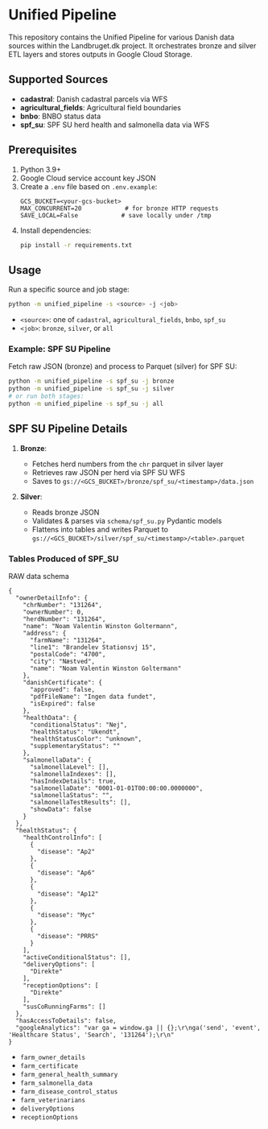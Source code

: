 # Unified Pipeline

This repository contains the Unified Pipeline for various Danish data sources within the Landbruget.dk project. It orchestrates bronze and silver ETL layers and stores outputs in Google Cloud Storage.

## Supported Sources

- **cadastral**: Danish cadastral parcels via WFS
- **agricultural_fields**: Agricultural field boundaries
- **bnbo**: BNBO status data
- **spf_su**: SPF SU herd health and salmonella data via WFS

## Prerequisites

1. Python 3.9+
2. Google Cloud service account key JSON
3. Create a `.env` file based on `.env.example`:
   ```
   GCS_BUCKET=<your-gcs-bucket>
   MAX_CONCURRENT=20            # for bronze HTTP requests
   SAVE_LOCAL=False            # save locally under /tmp
   ```
4. Install dependencies:
   ```bash
   pip install -r requirements.txt
   ```

## Usage

Run a specific source and job stage:

```bash
python -m unified_pipeline -s <source> -j <job>
```

- `<source>`: one of `cadastral`, `agricultural_fields`, `bnbo`, `spf_su`
- `<job>`: `bronze`, `silver`, or `all`

### Example: SPF SU Pipeline

Fetch raw JSON (bronze) and process to Parquet (silver) for SPF SU:

```bash
python -m unified_pipeline -s spf_su -j bronze
python -m unified_pipeline -s spf_su -j silver
# or run both stages:
python -m unified_pipeline -s spf_su -j all
```

## SPF SU Pipeline Details

1. **Bronze**:
   - Fetches herd numbers from the `chr` parquet in silver layer
   - Retrieves raw JSON per herd via SPF SU WFS
   - Saves to `gs://<GCS_BUCKET>/bronze/spf_su/<timestamp>/data.json`

2. **Silver**:
   - Reads bronze JSON
   - Validates & parses via `schema/spf_su.py` Pydantic models
   - Flattens into tables and writes Parquet to `gs://<GCS_BUCKET>/silver/spf_su/<timestamp>/<table>.parquet`

### Tables Produced of SPF_SU
RAW data schema
```
{
  "ownerDetailInfo": {
    "chrNumber": "131264",
    "ownerNumber": 0,
    "herdNumber": "131264",
    "name": "Noam Valentin Winston Goltermann",
    "address": {
      "farmName": "131264",
      "line1": "Brandelev Stationsvj 15",
      "postalCode": "4700",
      "city": "Næstved",
      "name": "Noam Valentin Winston Goltermann"
    },
    "danishCertificate": {
      "approved": false,
      "pdfFileName": "Ingen data fundet",
      "isExpired": false
    },
    "healthData": {
      "conditionalStatus": "Nej",
      "healthStatus": "Ukendt",
      "healthStatusColor": "unknown",
      "supplementaryStatus": ""
    },
    "salmonellaData": {
      "salmonellaLevel": [],
      "salmonellaIndexes": [],
      "hasIndexDetails": true,
      "salmonellaDate": "0001-01-01T00:00:00.0000000",
      "salmonellaStatus": "",
      "salmonellaTestResults": [],
      "showData": false
    }
  },
  "healthStatus": {
    "healthControlInfo": [
      {
        "disease": "Ap2"
      },
      {
        "disease": "Ap6"
      },
      {
        "disease": "Ap12"
      },
      {
        "disease": "Myc"
      },
      {
        "disease": "PRRS"
      }
    ],
    "activeConditionalStatus": [],
    "deliveryOptions": [
      "Direkte"
    ],
    "receptionOptions": [
      "Direkte"
    ],
    "susCoRunningFarms": []
  },
  "hasAccessToDetails": false,
  "googleAnalytics": "var ga = window.ga || {};\r\nga('send', 'event', 'Healthcare Status', 'Search', '131264');\r\n"
}
```
- `farm_owner_details`
- `farm_certificate`
- `farm_general_health_summary`
- `farm_salmonella_data`
- `farm_disease_control_status`
- `farm_veterinarians`
- `deliveryOptions`
- `receptionOptions`

